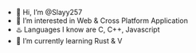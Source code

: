 - 👋 Hi, I’m @Slayy257
- 👀 I’m interested in Web & Cross Platform Application
- ♨️ Languages I know are C, C++, Javascript
- 🌱 I’m currently learning Rust & V

<!---
Slayy257/Slayy257 is a ✨ special ✨ repository because its `README.md` (this file) appears on your GitHub profile.
You can click the Preview link to take a look at your changes.
--->
